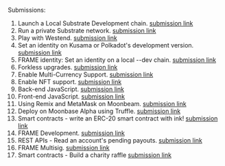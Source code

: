 Submissions:

1. Launch a Local Substrate Development chain. [submission link](https://github.com/BitAsh/helloworld-by-polkadot/blob/master/local-substrate-development-chain/transfer_and_remark.png)
2. Run a private Substrate network. [submission link](https://github.com/BitAsh/helloworld-by-polkadot/blob/master/private-substrate-network/second-node.png)
3. Play with Westend. [submission link](https://westend.subscan.io/extrinsic/2724924-2)
4. Set an identity on Kusama or Polkadot's development version. [submission link](https://github.com/BitAsh/helloworld-by-polkadot/blob/master/identity-on-polkadot/identity.png)
5. FRAME identity: Set an identity on a local --dev chain. [submission link](https://github.com/BitAsh/helloworld-by-polkadot/blob/master/identity-on-local-dev-chain/identity.png)
6. Forkless upgrades. [submission link](https://github.com/BitAsh/helloworld-by-polkadot/blob/master/forkless-upgrade/upgrade.png)
7. Enable Multi-Currency Support. [submission link](https://github.com/BitAsh/substrate-node-orml-tokens)
8. Enable NFT support. [submission link](https://github.com/BitAsh/substrate-node-orml-nft)
9. Back-end JavaScript. [submission link](https://github.com/BitAsh/polkadot-block-js-utility)
10. Front-end JavaScript. [submission link](https://github.com/BitAsh/Front-end-JS)
11. Using Remix and MetaMask on Moonbeam. [submission link](https://github.com/BitAsh/helloworld-by-polkadot/blob/master/using-remix-and-metamask-on-moonbeam/README.md)
12. Deploy on Moonbase Alpha using Truffle. [submission link](https://github.com/BitAsh/helloworld-by-polkadot/blob/master/deploy-on-moonbase-alpha-using-truffle/README.md)
13. Smart contracts - write an ERC-20 smart contract with ink! [submission link](https://github.com/BitAsh/helloworld-by-polkadot/tree/master/erc20-smart-contract-with-ink)
14. FRAME Development. [submission link](https://github.com/BitAsh/helloworld-by-polkadot/tree/master/frame-development)
15. REST APIs - Read an account's pending payouts. [submission link](https://github.com/BitAsh/pending-payout)
16. FRAME Multisig. [submission link](https://github.com/BitAsh/helloworld-by-polkadot/tree/master/frame-multisig)
17. Smart contracts - Build a charity raffle [submission link](https://github.com/BitAsh/charity-raffle)
